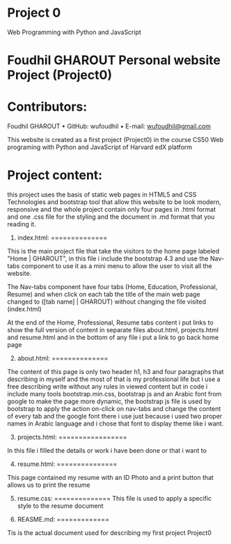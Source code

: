 # Project 0

Web Programming with Python and JavaScript

Foudhil GHAROUT Personal website Project (Project0)
===================================================

Contributors:
=============

Foudhil GHAROUT
      • GitHub: wufoudhil
      • E-mail:  wufoudhil@gmail.com

This website is created as a first project (Project0) in the course CS50 Web programing with Python and JavaScript of Harvard edX platform

Project content:
=================

this project uses the basis of static web pages in HTML5 and CSS Technologies and bootstrap tool that allow this website to be look modern, responsive and the whole project contain only four pages in .html format and one .css file for the styling and the document in .md format that you reading it.

1. index.html:
==============

This is the main project file that take the visitors to the home page labeled "Home | GHAROUT", in this file i include the bootstrap 4.3 and use the Nav-tabs component to use it as a mini menu to allow the user to visit all the website.

The Nav-tabs component have four tabs (Home, Education, Professional, Resume) and when click on each tab the title of the main web page changed to ([tab name] | GHAROUT) without changing the file visited (index.html)

At the end of the Home, Professional, Resume tabs content i put links to show the full version of content in separate files about.html, projects.html and resume.html and in the bottom of any file i put a link to go back home page

2. about.html:
==============

The content of this page is only two header h1, h3 and four paragraphs that describing in myself and the most of that is my professional life but i use a free describing write without any rules in viewed content but in code i include many tools bootstrap.min.css, bootstrap js and an Arabic font from google to make the page more dynamic, the bootstrap js file is used by bootstrap to apply the action on-click on nav-tabs and change the content of every tab and the google font there i use just because i used two proper names in Arabic language and i chose that font to display theme like i want.

3. projects.html:
=================

In this file i filled the details or work i have been done or that i want to

4. resume.html:
===============

This page contained my resume with an ID Photo and a print button that allows us to print the resume

5. resume.css:
==============
This file is used to apply a specific style to the resume document

6. REASME.md:
=============

Tis is the actual document used for describing my first project Project0
